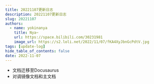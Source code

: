 ```yaml
---
title: 20221107更新日志
description: 20221107更新日志
slug: 20221107
authors:
  - name: yokinanya
    title: Nya~
    url: https://space.bilibili.com/30231981
    image_url: https://s2.loli.net/2022/11/07/fKA4XyJbnGcPdtV.jpg
tags: [update-log]
hide_table_of_contents: false
date: 2022-11-07
---
```


- 文档迁移至Docusaurus
- 对调镜像文档和主文档